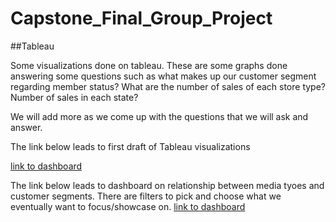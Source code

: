 # Capstone_Final_Group_Project

##Tableau 

Some visualizations done on tableau. These are some graphs done answering some questions such as what makes up our customer segment regarding member status? What are the number of sales of each store type? Number of sales in each state? 

We will add more as we come up with the questions that we will ask and answer. 

The link below leads to first draft of Tableau visualizations


[link to dashboard](https://public.tableau.com/app/profile/carlos2209/viz/FinalProjectDashboard-CustomerandStoreData/FinalProjectDashboard?publish=yes)



The link below leads to dashboard on relationship between media tyoes and customer segments. There are filters to pick and choose what we eventually want to focus/showcase on. 
[link to dashboard](https://public.tableau.com/app/profile/carlos2209/viz/RelationshipBetweenMediaTypesandCustomerSegments/RelationshipBetweenMediaTypesandCustomerSegments?publish=yes)



